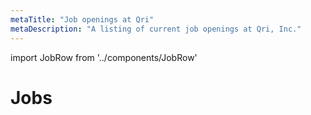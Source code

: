 ```yaml
---
metaTitle: "Job openings at Qri"
metaDescription: "A listing of current job openings at Qri, Inc."
---
```


import JobRow from '../components/JobRow'

# Jobs

<JobRow
  title='Full-Stack Engineer'
  location='New York, NY'
  team='Engineering'
  link='https://chriswhong.com'
/>
<JobRow
  title='Engineering Intern'
  location='New York, NY'
  team='Engineering'
  link='https://chriswhong.com'
/>
